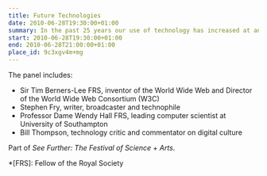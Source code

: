 ```yaml
---
title: Future Technologies
date: 2010-06-28T19:30:00+01:00
summary: In the past 25 years our use of technology has increased at an unprecedented rate, affecting our way of life and how we function in society. What’s next?
start: 2010-06-28T19:30:00+01:00
end: 2010-06-28T21:00:00+01:00
place_id: 9c3xgv4m+mg
---
```

The panel includes:

* Sir Tim Berners-Lee FRS, inventor of the World Wide Web and Director of the World Wide Web Consortium (W3C)
* Stephen Fry, writer, broadcaster and technophile
* Professor Dame Wendy Hall FRS, leading computer scientist at University of Southampton
* Bill Thompson, technology critic and commentator on digital culture

Part of *See Further: The Festival of Science + Arts*.

*[FRS]: Fellow of the Royal Society
